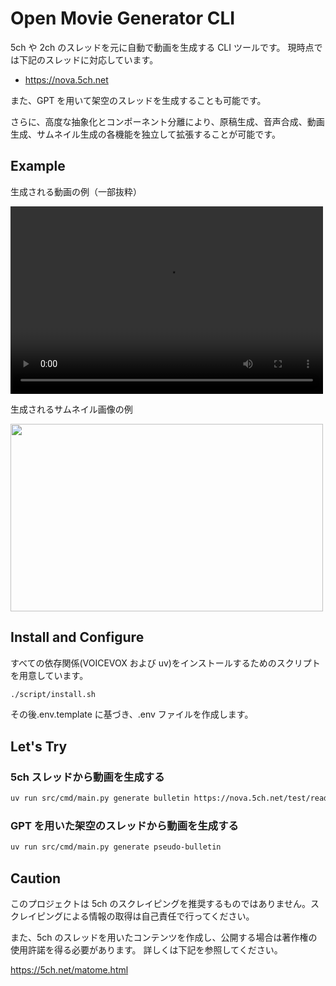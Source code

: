 # Open Movie Generator CLI

5ch や 2ch のスレッドを元に自動で動画を生成する CLI ツールです。
現時点では下記のスレッドに対応しています。

- https://nova.5ch.net

また、GPT を用いて架空のスレッドを生成することも可能です。

さらに、高度な抽象化とコンポーネント分離により、原稿生成、音声合成、動画生成、サムネイル生成の各機能を独立して拡張することが可能です。

## Example

生成される動画の例（一部抜粋）

<video src="https://github.com/user-attachments/assets/8f3b3ceb-7501-4f01-a16d-976371d93d46" width="500" height="300" controls></video>

生成されるサムネイル画像の例

<img src="https://github.com/user-attachments/assets/4cceeab0-f93b-4180-bf23-9cffe2472b32" width="500" height="300">

## Install and Configure

すべての依存関係(VOICEVOX および uv)をインストールするためのスクリプトを用意しています。

```bash
./script/install.sh
```

その後.env.template に基づき、.env ファイルを作成します。

## Let's Try

### 5ch スレッドから動画を生成する

```bash
uv run src/cmd/main.py generate bulletin https://nova.5ch.net/test/read.cgi/livegalileo/1730087373/
```

### GPT を用いた架空のスレッドから動画を生成する

```bash
uv run src/cmd/main.py generate pseudo-bulletin
```

## Caution

このプロジェクトは 5ch のスクレイピングを推奨するものではありません。スクレイピングによる情報の取得は自己責任で行ってください。

また、5ch のスレッドを用いたコンテンツを作成し、公開する場合は著作権の使用許諾を得る必要があります。
詳しくは下記を参照してください。

https://5ch.net/matome.html

